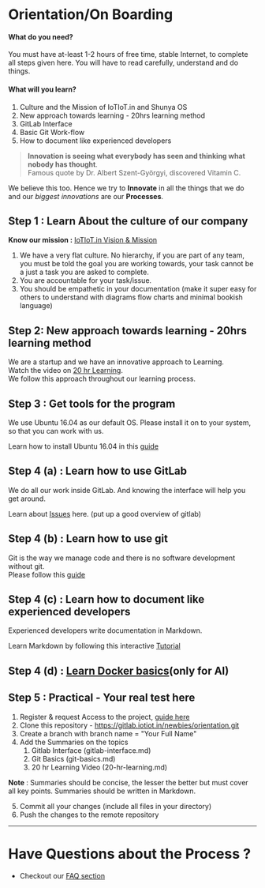 # Orientation/On Boarding

#### What do you need? 
You must have at-least 1-2 hours of free time, stable Internet, to complete all steps given here.
You will have to read carefully, understand and do things.

#### What will you learn?
1. Culture and the Mission of IoTIoT.in and Shunya OS
1. New approach towards learning - 20hrs learning method 
1. GitLab Interface
1. Basic Git Work-flow
1. How to document like experienced developers

> **Innovation is seeing what everybody has seen and thinking what nobody has thought**.  
Famous quote by Dr. Albert Szent-Györgyi, discovered Vitamin C.

We believe this too. Hence we try to **Innovate** in all the things that we do and 
our *biggest innovations* are our **Processes**.

## Step 1 : Learn About the culture of our company

****Know our mission :**** [IoTIoT.in Vision & Mission](http://bit.ly/iotiotvision)

1. We have a very flat culture. No hierarchy, if you are part of any team, 
you must be told the goal you are working towards, your task cannot be a just a 
task you are asked to complete.
2. You are accountable for your task/issue.
3. You should be empathetic in your documentation (make it super easy for 
others to understand with diagrams flow charts and minimal bookish language)

## Step 2: New approach towards learning - 20hrs learning method 
We are a startup and we have an innovative approach to Learning.  
Watch the video on [20 hr Learning](https://www.youtube.com/watch?v=5MgBikgcWnY).  
We follow this approach throughout our learning process.  

## Step 3 : Get tools for the program
We use Ubuntu 16.04 as our default OS. Please install it on to your system, so
that you can work with us.  

Learn how to install Ubuntu 16.04 in this [guide](install_ubuntu.md)  

## Step 4 (a) : Learn how to use GitLab

We do all our work inside GitLab. And knowing the interface will help you get around.  

Learn about [Issues](https://docs.gitlab.com/ee/user/project/issues/) here.
(put up a good overview of gitlab)

## Step 4 (b) : Learn how to use git 
Git is the way we manage code and there is no software development without git.  
Please follow this [guide](git_basics.md)

## Step 4 (c) : Learn how to document like experienced developers
Experienced developers write documentation in Markdown.  

Learn Markdown by following this interactive [Tutorial](https://www.markdowntutorial.com/lesson/1/)

## Step 4 (d) : [Learn Docker basics](docker_basics.md)(only for AI)

## Step 5 : Practical - Your real test here
1. Register & request Access to the project, [guide here](Register.md) 
2. Clone this repository - https://gitlab.iotiot.in/newbies/orientation.git
3. Create a branch with branch name = "Your Full Name"
4. Add the Summaries on the topics  
   1. Gitlab Interface (gitlab-interface.md)
    1. Git Basics (git-basics.md)
    1. 20 hr Learning Video (20-hr-learning.md)

**Note** : Summaries should be concise, the lesser the better but must cover all key points. Summaries should be written in Markdown.

5. Commit all your changes (include all  files in your directory)
6. Push the changes to the remote repository


------------------------------------------------

# Have Questions about the Process ?
* Checkout our [FAQ section](FAQ.md)
